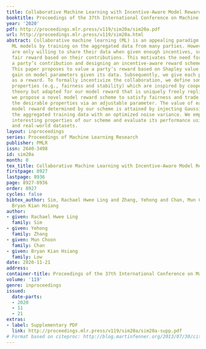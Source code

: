 ```yaml
---
title: Collaborative Machine Learning with Incentive-Aware Model Rewards
booktitle: Proceedings of the 37th International Conference on Machine Learning
year: '2020'
pdf: http://proceedings.mlr.press/v119/sim20a/sim20a.pdf
url: http://proceedings.mlr.press/v119/sim20a.html
abstract: Collaborative machine learning (ML) is an appealing paradigm to build high-quality
  ML models by training on the aggregated data from many parties. However, these parties
  are only willing to share their data when given enough incentives, such as a guaranteed
  fair reward based on their contributions. This motivates the need for measuring
  a party’s contribution and designing an incentive-aware reward scheme accordingly.
  This paper proposes to value a party’s reward based on Shapley value and information
  gain on model parameters given its data. Subsequently, we give each party a model
  as a reward. To formally incentivize the collaboration, we define some desirable
  properties (e.g., fairness and stability) which are inspired by cooperative game
  theory but adapted for our model reward that is uniquely freely replicable. Then,
  we propose a novel model reward scheme to satisfy fairness and trade off between
  the desirable properties via an adjustable parameter. The value of each party’s
  model reward determined by our scheme is attained by injecting Gaussian noise to
  the aggregated training data with an optimized noise variance. We empirically demonstrate
  interesting properties of our scheme and evaluate its performance using synthetic
  and real-world datasets.
layout: inproceedings
series: Proceedings of Machine Learning Research
publisher: PMLR
issn: 2640-3498
id: sim20a
month: 0
tex_title: Collaborative Machine Learning with Incentive-Aware Model Rewards
firstpage: 8927
lastpage: 8936
page: 8927-8936
order: 8927
cycles: false
bibtex_author: Sim, Rachael Hwee Ling and Zhang, Yehong and Chan, Mun Choon and Low,
  Bryan Kian Hsiang
author:
- given: Rachael Hwee Ling
  family: Sim
- given: Yehong
  family: Zhang
- given: Mun Choon
  family: Chan
- given: Bryan Kian Hsiang
  family: Low
date: 2020-11-21
address: 
container-title: Proceedings of the 37th International Conference on Machine Learning
volume: '119'
genre: inproceedings
issued:
  date-parts:
  - 2020
  - 11
  - 21
extras:
- label: Supplementary PDF
  link: http://proceedings.mlr.press/v119/sim20a/sim20a-supp.pdf
# Format based on citeproc: http://blog.martinfenner.org/2013/07/30/citeproc-yaml-for-bibliographies/
---
```

